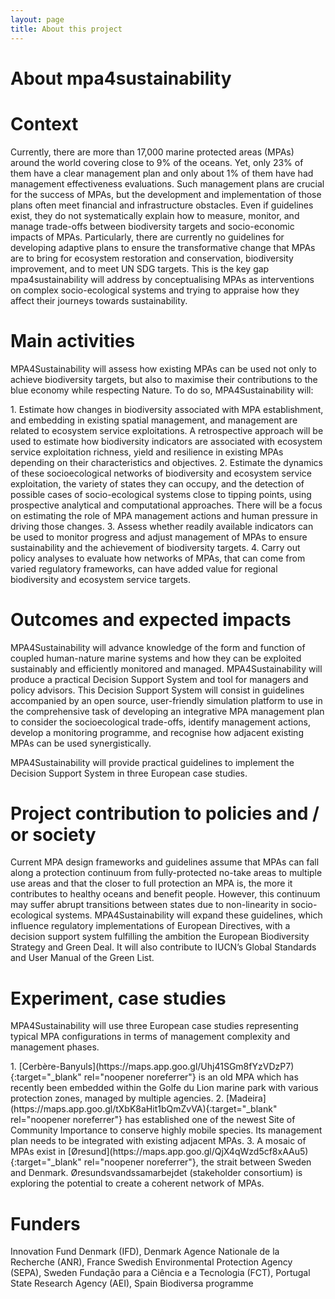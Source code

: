 ```yaml
---
layout: page
title: About this project
---
```

# About mpa4sustainability

# Context
<div class="justified-text">
<p>
Currently, there are more than 17,000 marine protected areas (MPAs) around the world covering close to 9% of the oceans. Yet, only 23% of them have a clear management plan and only about 1% of them have had management effectiveness evaluations. Such management plans are crucial for the success of MPAs, but the development and implementation of those plans often meet financial and infrastructure obstacles. Even if guidelines exist, they do not systematically explain how to measure, monitor, and manage trade-offs between biodiversity targets and socio-economic impacts of MPAs. Particularly, there are currently no guidelines for developing adaptive plans to ensure the transformative change that MPAs are to bring for ecosystem restoration and conservation, biodiversity improvement, and to meet UN SDG targets. This is the key gap mpa4sustainability will address by conceptualising MPAs as interventions on complex socio-ecological systems and trying to appraise how they affect their journeys towards sustainability. 
</p>
</div>

# Main activities
<div class="justified-text">
<p>
MPA4Sustainability will assess how  existing MPAs can be used not only to achieve biodiversity targets, but also to maximise their contributions to the blue economy while respecting Nature. To do so, MPA4Sustainability will: </p>
1. Estimate how changes in biodiversity associated with MPA establishment, and embedding in existing spatial management, and management are related to ecosystem service  exploitations. A retrospective approach will be used to estimate how biodiversity indicators are associated with  ecosystem service exploitation richness, yield and resilience in existing MPAs depending on their characteristics and objectives.
2. Estimate the dynamics of these socioecological networks of biodiversity and  ecosystem service exploitation, the variety of states they can occupy, and the detection of possible cases of socio-ecological systems close to tipping points, using prospective analytical and computational approaches. There will be a focus on estimating the role of MPA management actions and human pressure in driving those changes.
3. Assess whether readily available indicators can be used to monitor progress and adjust management of MPAs to ensure sustainability and the achievement of biodiversity targets. 
4. Carry out policy analyses to evaluate how networks of MPAs, that can come from varied regulatory frameworks, can have added value for regional biodiversity and  ecosystem service targets.
</div>

# Outcomes and expected impacts
<div class="justified-text">
<p>
MPA4Sustainability will advance knowledge of the form and function of coupled human-nature marine systems and how they can be exploited sustainably and efficiently monitored and managed. 
MPA4Sustainability will produce a practical Decision Support System and tool for managers and policy advisors. This Decision Support System will consist in guidelines accompanied by an open source, user-friendly simulation platform to use in the comprehensive task of developing an integrative MPA management plan to consider the socioecological trade-offs, identify management actions, develop a monitoring programme, and recognise how adjacent existing MPAs can be used synergistically. 

MPA4Sustainability will provide practical guidelines to implement the Decision Support System in three European case studies.
</p>
</div>

# Project contribution to policies and / or society
<div class="justified-text">
<p>
Current MPA design frameworks and guidelines assume that MPAs can fall along a protection continuum from fully-protected no-take areas to multiple use areas and that the closer to full protection an MPA is, the more it contributes to healthy oceans and benefit people. However, this continuum may suffer abrupt transitions between states due to non-linearity in socio-ecological systems. MPA4Sustainability will expand these guidelines, which influence regulatory implementations of European Directives, with a decision support system fulfilling the ambition the European Biodiversity Strategy and Green Deal. It will also contribute to IUCN’s Global Standards and User Manual of the Green List. 
</p>
</div>

# Experiment, case studies
<div class="justified-text">
<p>
MPA4Sustainability will use three European case studies representing typical MPA configurations in terms of management complexity and management phases. 
</p>
1. [Cerbère-Banyuls](https://maps.app.goo.gl/Uhj41SGm8fYzVDzP7){:target="_blank" rel="noopener noreferrer"} is an old MPA which has recently been embedded within the Golfe du Lion marine park with various protection zones, managed by multiple agencies. 
2. [Madeira](https://maps.app.goo.gl/tXbK8aHit1bQmZvVA){:target="_blank" rel="noopener noreferrer"} has established one of the newest Site of Community Importance to conserve highly mobile species. Its management plan needs to be integrated with existing adjacent MPAs. 
3. A mosaic of MPAs exist in [Øresund](https://maps.app.goo.gl/QjX4qWzd5cf8xAAu5){:target="_blank" rel="noopener noreferrer"}, the strait between Sweden and Denmark. Øresundsvandssamarbejdet (stakeholder consortium) is exploring the potential to create a coherent network of MPAs.  

</div>

# Funders
<div class="justified-text">

Innovation Fund Denmark (IFD), Denmark
Agence Nationale de la Recherche (ANR), France
Swedish Environmental Protection Agency (SEPA), Sweden
Fundação para a Ciência e a Tecnologia (FCT), Portugal
State Research Agency (AEI), Spain
Biodiversa programme

</div>
